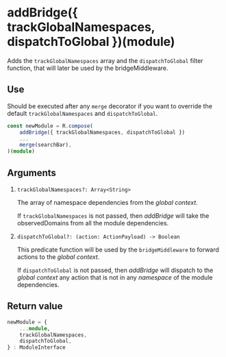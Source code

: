 # addBridge({ trackGlobalNamespaces, dispatchToGlobal })(module)

Adds the `trackGlobalNamespaces` array and the `dispatchToGlobal` filter function, that will later be used by the bridgeMiddleware.


## Use

Should be executed after any `merge` decorator if you want to override the default `trackGlobalNamespaces` and `dispatchToGlobal`.

  ```ts
  const newModule = R.compose(
      addBridge({ trackGlobalNamespaces, dispatchToGlobal })
      ...
      merge(searchBar),
  )(module)

  ```

## Arguments

1. `trackGlobalNamespaces?: Array<String>`

   The array of namespace dependencies from the *global context*.
   
   If `trackGlobalNamespaces` is not passed, then *addBridge* will take the observedDomains from all the module dependencies.

1. `dispatchToGlobal?: (action: ActionPayload) -> Boolean`

   This predicate function will be used by the `bridgeMiddleware` to forward actions to the *global context*.

   If `dispatchToGlobal` is not passed, then *addBridge* will dispatch to the *global context* any action that is not in any *namespace* of the module dependencies.

## Return value

  ```ts
  newModule = {
      ...module,
      trackGlobalNamespaces,
      dispatchToGlobal,
  } : ModuleInterface

  ```
